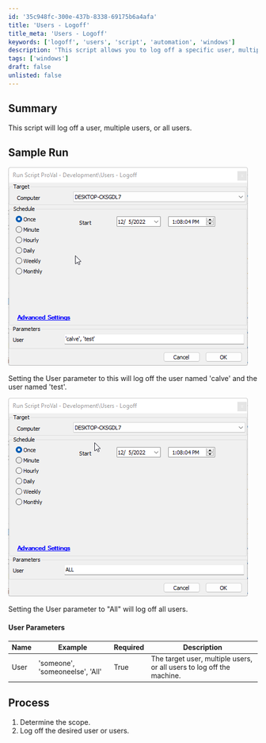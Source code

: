```yaml
---
id: '35c948fc-300e-437b-8338-69175b6a4afa'
title: 'Users - Logoff'
title_meta: 'Users - Logoff'
keywords: ['logoff', 'users', 'script', 'automation', 'windows']
description: 'This script allows you to log off a specific user, multiple users, or all users from a Windows machine. It provides flexibility in managing user sessions and can be executed with different parameters to target individual users or the entire user base.'
tags: ['windows']
draft: false
unlisted: false
---
```


## Summary

This script will log off a user, multiple users, or all users.

## Sample Run

![Sample Run 1](../../../static/img/Users---Logoff/image_1.png)

Setting the User parameter to this will log off the user named 'calve' and the user named 'test'.

![Sample Run 2](../../../static/img/Users---Logoff/image_2.png)

Setting the User parameter to "All" will log off all users.

#### User Parameters

| Name   | Example                       | Required | Description                                          |
|--------|-------------------------------|----------|------------------------------------------------------|
| User   | 'someone', 'someoneelse', 'All' | True     | The target user, multiple users, or all users to log off the machine. |

## Process

1. Determine the scope.
2. Log off the desired user or users.



